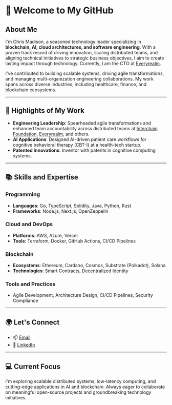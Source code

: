 # 👋 Welcome to My GitHub

## About Me

I'm Chris Madison, a seasoned technology leader specializing in **blockchain, AI, cloud architectures, and software engineering**. With a proven track record of driving innovation, scaling distributed teams, and aligning technical initiatives to strategic business objectives, I aim to create lasting impact through technology. Currently, I am the CTO at [Everyrealm](https://everyrealm.com).

I've contributed to building scalable systems, driving agile transformations, and managing multi-organization engineering collaborations. My work spans across diverse industries, including healthcare, finance, and blockchain ecosystems.

---
## 🌟 Highlights of My Work

- **Engineering Leadership**: Spearheaded agile transformations and enhanced team accountability across distributed teams at [Interchain Foundation](https://interchain.io), [Everyrealm](https://everyrealm.com), and others.
- **AI Applications**: Designed AI-driven patient care workflows for cognitive behavioral therapy (CBT-I) at a health-tech startup.
- **Patented Innovations**: Inventor with patents in cognitive computing systems.

---
## 📚 Skills and Expertise

### Programming
- **Languages**: Go, TypeScript, Solidity, Java, Python, Rust
- **Frameworks**: Node.js, Next.js, OpenZeppelin

### Cloud and DevOps
- **Platforms**: AWS, Azure, Vercel
- **Tools**: Terraform, Docker, GitHub Actions, CI/CD Pipelines

### Blockchain
- **Ecosystems**: Ethereum, Cardano, Cosmos, Substrate (Polkadot), Solana
- **Technologies**: Smart Contracts, Decentralized Identity

### Tools and Practices
- Agile Development, Architecture Design, CI/CD Pipelines, Security Compliance

---
## 🌍 Let's Connect

- 📫 [Email](mailto:cmadison68@gmail.com)
- 💼 [LinkedIn](https://www.linkedin.com/in/cmmadison)

---
## 💻 Current Focus

I'm exploring scalable distributed systems, low-latency computing, and cutting-edge applications in AI and blockchain. Always eager to collaborate on meaningful open-source projects and groundbreaking technology initiatives.
